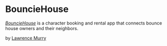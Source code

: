 # BouncieHouse

[*BouncieHouse*](https://bounciehouse.herokuapp.com) is a character booking and rental app that connects bounce house owners and their neighbors.

by [Lawrence Murry](https://lawrencemurry.com)
